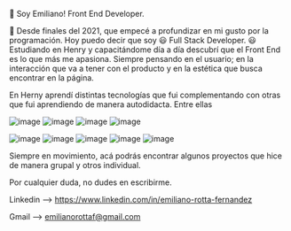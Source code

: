 👋 Soy Emiliano! Front End Developer.

🌱 Desde finales del 2021, que empecé a profundizar en mi gusto por la programación. Hoy puedo decir que soy :smiley: Full Stack Developer. :smiley:
Estudiando en Henry y capacitándome día a día descubrí que el Front End es lo que más me apasiona. 
Siempre pensando en el usuario; en la interacción que va a tener con el producto y en la estética que busca encontrar en la página.

En Herny aprendí distintas tecnologías que fui complementando con otras que fui aprendiendo de manera autodidacta. Entre ellas

![image](https://user-images.githubusercontent.com/95652037/179283540-6603e5eb-72f2-40e9-9230-f518a7da5f4f.png)
![image](https://user-images.githubusercontent.com/95652037/179283732-17edfa1b-0dc2-483e-ac8f-50a37ffb7b65.png)
![image](https://user-images.githubusercontent.com/95652037/179284136-8f3a46d8-a386-422d-ae2d-29f4da047982.png)
![image](https://user-images.githubusercontent.com/95652037/179284152-a808c825-c8aa-4771-b8b7-a564768a595e.png)

![image](https://user-images.githubusercontent.com/95652037/179284079-688c716e-010e-43c1-8cbc-8ac868f070d9.png)
![image](https://user-images.githubusercontent.com/95652037/179284100-f3de90cf-965a-4285-9bfc-a9dfdcf9b1a7.png)
![image](https://user-images.githubusercontent.com/95652037/179284182-6ab112fc-eb66-43ad-bbf2-9323ac659992.png)
![image](https://user-images.githubusercontent.com/95652037/179284193-08017275-2f34-4a2e-962e-696803437201.png)
![image](https://user-images.githubusercontent.com/95652037/179284239-d540b4df-d054-4609-8b16-897b447b831f.png)



Siempre en movimiento, acá podrás encontrar algunos proyectos que hice de manera grupal y otros individual.


Por cualquier duda, no dudes en escribirme.

Linkedin --> https://www.linkedin.com/in/emiliano-rotta-fernandez

Gmail --> emilianorottaf@gmail.com
